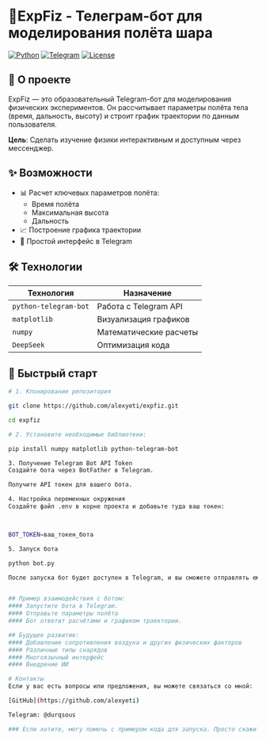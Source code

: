 # 🚀ExpFiz - Телеграм-бот для моделирования полёта шара

[![Python](https://img.shields.io/badge/Python-3.8+-blue?logo=python)](https://python.org)
[![Telegram](https://img.shields.io/badge/Telegram-Bot_API-green?logo=telegram)](https://core.telegram.org/bots/api)
[![License](https://img.shields.io/badge/License-MIT-yellow)](LICENSE)

## 📌 О проекте
ExpFiz — это образовательный Telegram-бот для моделирования физических экспериментов. Он рассчитывает параметры полёта тела (время, дальность, высоту) и строит график траектории по данным пользователя. 

**Цель**: Сделать изучение физики интерактивным и доступным через мессенджер.

## ✨ Возможности
- 📊 Расчет ключевых параметров полёта:
  - Время полёта
  - Максимальная высота
  - Дальность
- 📈 Построение графика траектории
- 🤖 Простой интерфейс в Telegram

## 🛠 Технологии
| Технология | Назначение |
|------------|------------|
| `python-telegram-bot` | Работа с Telegram API |
| `matplotlib` | Визуализация графиков |
| `numpy` | Математические расчеты |
| `DeepSeek` | Оптимизация кода |

## 🚀 Быстрый старт
```bash
# 1. Клонирование репозитория

git clone https://github.com/alexyeti/expfiz.git

cd expfiz

# 2. Установите необходимые библиотеки:

pip install numpy matplotlib python-telegram-bot

3. Получение Telegram Bot API Token
Создайте бота через BotFather в Telegram.

Получите API токен для вашего бота.

4. Настройка переменных окружения
Создайте файл .env в корне проекта и добавьте туда ваш токен:



BOT_TOKEN=ваш_токен_бота

5. Запуск бота

python bot.py

После запуска бот будет доступен в Telegram, и вы сможете отправлять ему параметры для моделирования.


## Пример взаимодействия с ботом:
#### Запустите бота в Telegram.
#### Отправьте параметры полёта
#### Бот ответит расчётами и графиком траектории.

## Будущее развитие:
#### Добавление сопротивления воздуха и других физических факторов
#### Различные типы снарядов
#### Многоязычный интерфейс
#### Внедрение ИИ

# Контакты
Если у вас есть вопросы или предложения, вы можете связаться со мной:

[GitHub](https://github.com/alexyeti)

Telegram: @durqsous

### Если хотите, могу помочь с примером кода для запуска. Просто скажите!
